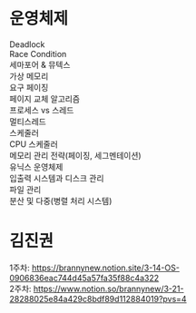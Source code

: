# 운영체제

Deadlock <br>
Race Condition <br>
세마포어 & 뮤텍스 <br>
가상 메모리 <br>
요구 페이징 <br>
페이지 교체 알고리즘 <br>
프로세스 vs 스레드 <br>
멀티스레드 <br>
스케줄러 <br>
CPU 스케줄러 <br>
메모리 관리 전략(페이징, 세그멘테이션) <br>
유닉스 운영체제 <br>
입출력 시스템과 디스크 관리 <br>
파일 관리 <br>
분산 및 다중(병렬 처리 시스템) <br>


# 김진권 <br>
1주차: https://brannynew.notion.site/3-14-OS-0906836eac744d45a57fa35f88c4a322 <br>
2주차: https://www.notion.so/brannynew/3-21-28288025e84a429c8bdf89d112884019?pvs=4
